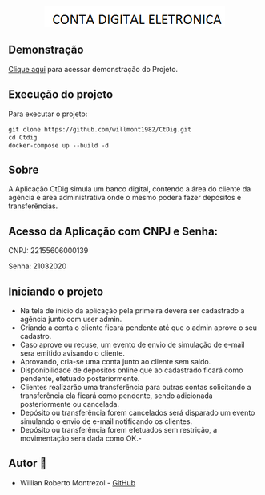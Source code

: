 <p align="center">
  <img alt="ctdig logo" src="logo.png" />
</p>

## Demonstração
[Clique aqui](http://78.47.200.77:5001/) para acessar demonstração do Projeto.

## Execução do projeto
Para executar o projeto:

```
git clone https://github.com/willmont1982/CtDig.git
cd Ctdig
docker-compose up --build -d
```
## Sobre
A Aplicação CtDig simula um banco digital, contendo a área do cliente da agência e area administrativa onde o mesmo podera fazer depósitos e transferências.

## Acesso da Aplicação com CNPJ e Senha:

CNPJ: 22155606000139

Senha: 21032020

## Iniciando o projeto
- Na tela de inicio da aplicação pela primeira devera ser cadastrado a agência junto com user admin.
- Criando a conta o cliente ficará pendente até que o admin aprove o seu cadastro.
- Caso aprove ou recuse, um evento de envio de simulação de e-mail sera emitido avisando o cliente.
- Aprovando, cria-se uma conta junto ao cliente sem saldo.
- Disponibilidade de depositos online que ao cadastrado ficará como pendente, efetuado posteriormente.
- Clientes realizarão uma transferência para outras contas solicitando a transferência ela ficará como pendente, sendo adicionada posteriormente ou cancelada.
- Depósito ou transferência forem cancelados será disparado um evento simulando o envio de e-mail notificando os clientes.
- Depósito ou transferência forem efetuados sem restrição, a movimentação sera dada como OK.-

## Autor 👦

* Willian Roberto Montrezol - [GitHub](https://github.com/willmont1982)
